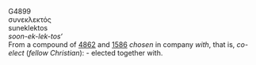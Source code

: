 <body>
  <p>G4899<br>  συνεκλεκτός  <br> suneklektos  <br><i>soon-ek-lek-tos‘ </i><br>From a compound of <a href="g4862.htm">4862</a> and <a href="g1586.htm">1586</a>  <i>chosen</i> in company <i>with</i>, that is, <i>co-elect</i> (<i>fellow</i> <i>Christian</i>): - elected together with.<br></p>
 </body>